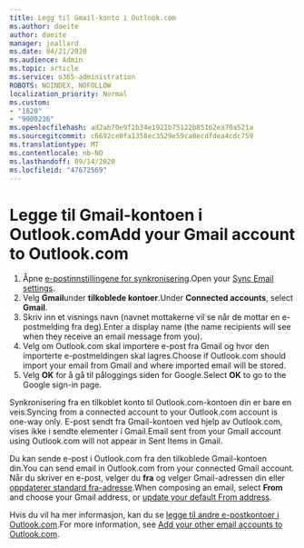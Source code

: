 ```yaml
---
title: Legg til Gmail-konto i Outlook.com
ms.author: daeite
author: daeite
manager: joallard
ms.date: 04/21/2020
ms.audience: Admin
ms.topic: article
ms.service: o365-administration
ROBOTS: NOINDEX, NOFOLLOW
localization_priority: Normal
ms.custom:
- "1820"
- "9000236"
ms.openlocfilehash: ad2ab70e9f2b34e1921b75122b85162ea70a521a
ms.sourcegitcommit: c6692ce0fa1358ec3529e59ca0ecdfdea4cdc759
ms.translationtype: MT
ms.contentlocale: nb-NO
ms.lasthandoff: 09/14/2020
ms.locfileid: "47672569"
---
```

# <a name="add-your-gmail-account-to-outlookcom"></a><span data-ttu-id="aa58f-102">Legge til Gmail-kontoen i Outlook.com</span><span class="sxs-lookup"><span data-stu-id="aa58f-102">Add your Gmail account to Outlook.com</span></span>

1. <span data-ttu-id="aa58f-103">Åpne [e-postinnstillingene for synkronisering](https://go.microsoft.com/fwlink/?linkid=875264).</span><span class="sxs-lookup"><span data-stu-id="aa58f-103">Open your [Sync Email settings](https://go.microsoft.com/fwlink/?linkid=875264).</span></span>
2. <span data-ttu-id="aa58f-104">Velg **Gmail**under **tilkoblede kontoer**.</span><span class="sxs-lookup"><span data-stu-id="aa58f-104">Under **Connected accounts**, select **Gmail**.</span></span>
3. <span data-ttu-id="aa58f-105">Skriv inn et visnings navn (navnet mottakerne vil se når de mottar en e-postmelding fra deg).</span><span class="sxs-lookup"><span data-stu-id="aa58f-105">Enter a display name (the name recipients will see when they receive an email message from you).</span></span>
4. <span data-ttu-id="aa58f-106">Velg om Outlook.com skal importere e-post fra Gmail og hvor den importerte e-postmeldingen skal lagres.</span><span class="sxs-lookup"><span data-stu-id="aa58f-106">Choose if Outlook.com should import your email from Gmail and where imported email will be stored.</span></span>
5. <span data-ttu-id="aa58f-107">Velg **OK** for å gå til påloggings siden for Google.</span><span class="sxs-lookup"><span data-stu-id="aa58f-107">Select **OK** to go to the Google sign-in page.</span></span>

<span data-ttu-id="aa58f-108">Synkronisering fra en tilkoblet konto til Outlook.com-kontoen din er bare en veis.</span><span class="sxs-lookup"><span data-stu-id="aa58f-108">Syncing from a connected account to your Outlook.com account is one-way only.</span></span> <span data-ttu-id="aa58f-109">E-post sendt fra Gmail-kontoen ved hjelp av Outlook.com, vises ikke i sendte elementer i Gmail.</span><span class="sxs-lookup"><span data-stu-id="aa58f-109">Email sent from your Gmail account using Outlook.com will not appear in Sent Items in Gmail.</span></span>

<span data-ttu-id="aa58f-110">Du kan sende e-post i Outlook.com fra den tilkoblede Gmail-kontoen din.</span><span class="sxs-lookup"><span data-stu-id="aa58f-110">You can send email in Outlook.com from your connected Gmail account.</span></span> <span data-ttu-id="aa58f-111">Når du skriver en e-post, velger du **fra** og velger Gmail-adressen din eller [oppdaterer standard fra-adresse](https://go.microsoft.com/fwlink/?linkid=875264).</span><span class="sxs-lookup"><span data-stu-id="aa58f-111">When composing an email, select **From** and choose your Gmail address, or [update your default From address](https://go.microsoft.com/fwlink/?linkid=875264).</span></span>

<span data-ttu-id="aa58f-112">Hvis du vil ha mer informasjon, kan du se [legge til andre e-postkontoer i Outlook.com](https://support.office.com/article/c5224df4-5885-4e79-91ba-523aa743f0ba?wt.mc_id=Office_Outlook_com_Alchemy).</span><span class="sxs-lookup"><span data-stu-id="aa58f-112">For more information, see [Add your other email accounts to Outlook.com](https://support.office.com/article/c5224df4-5885-4e79-91ba-523aa743f0ba?wt.mc_id=Office_Outlook_com_Alchemy).</span></span>